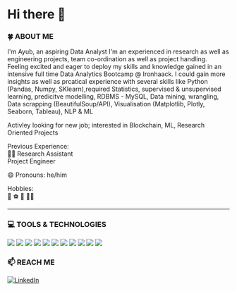 # Hi there :wave:
### 🍀 ABOUT ME
I'm Ayub, an aspiring Data Analyst
I'm an experienced in research as well as engineering projects, team co-ordination as well as project handling. 
Feeling excited and eager to deploy my skills and knowledge gained in an intensive full time Data Analytics Bootcamp @ Ironhaack. I could gain more insights as well as prcatical experience with several skills like Python (Pandas, Numpy, SKlearn),required Statistics, supervised & unsupervised learning, predicitve modelling, RDBMS - MySQL, Data mining, wrangling, Data scrapping (BeautifulSoup/API), Visualisation (Matplotlib, Plotly, Seaborn, Tableau), NLP & ML 

Activley looking for new job; interested in Blockchain, ML, Research Oriented Projects  

Previous Experience:  
:man_scientist:	Research Assistant  
Project Engineer  

😄 Pronouns: he/him  

Hobbies:  
:badminton:  :soccer:  :bicyclist:  :running_man:	

------------------------


### 💻  TOOLS & TECHNOLOGIES

<img src="https://img.shields.io/badge/-Python-3776AB?logo=python&logoColor=white&style=flat"/> <img src="https://img.shields.io/badge/-Jupyter-F37626?logo=jupyter&logoColor=white&style=flat"/> <img src="https://img.shields.io/badge/-MySQL-4479A1?logo=mysql&logoColor=white&style=flat"/> <img src="https://img.shields.io/badge/-SQL-E97627?logo=SQL&logoColor=white&style=flat"/> <img src="https://img.shields.io/badge/-Tableau-E97627?logo=tableau&logoColor=white&style=flat"/> <img src="https://img.shields.io/badge/-OriginPro-FF9A00?logo=OriginPro&logoColor=white&style=flat"/> <img src="https://img.shields.io/badge/- Microsoft Excel-E37400?logo=Microsoft Excel&logoColor=white&style=flat"/> <img src="https://img.shields.io/badge/-TensorFlow-D83B01?logo=TensorFlow&logoColor=white&style=flat"/> <img src="https://img.shields.io/badge/-Keras-FF7A59?logo=Keras&logoColor=white&style=flat"/> <img src="https://img.shields.io/badge/-MS Code-E97627?logo=MS Code&logoColor=white&style=flat"/> <img src="https://img.shields.io/badge/-APIs-E97627?logo=APIs&logoColor=white&style=flat"/>


### 📫  REACH ME

[![LinkedIn](https://img.shields.io/badge/ayub-pathan-blue?style=flat&logo=linkedin&labelColor=blue&link=https://www.linkedin.com/in/ayub-pathan)](https://www.linkedin.com/in/ayub-pathan)
